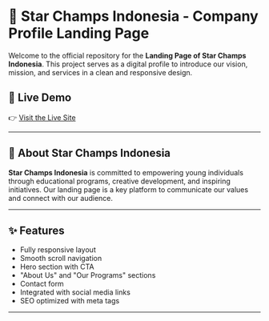 # 🌟 Star Champs Indonesia - Company Profile Landing Page

Welcome to the official repository for the **Landing Page of Star Champs Indonesia**. This project serves as a digital profile to introduce our vision, mission, and services in a clean and responsive design.

## 🔗 Live Demo

👉 [Visit the Live Site](https://star-champs.vercel.app/)

---

## 🏢 About Star Champs Indonesia

**Star Champs Indonesia** is committed to empowering young individuals through educational programs, creative development, and inspiring initiatives. Our landing page is a key platform to communicate our values and connect with our audience.

---

## ✨ Features

- Fully responsive layout
- Smooth scroll navigation
- Hero section with CTA
- "About Us" and "Our Programs" sections
- Contact form
- Integrated with social media links
- SEO optimized with meta tags

---

